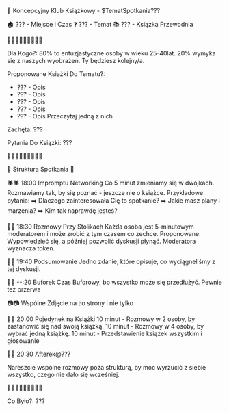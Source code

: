 🥥 Koncepcyjny Klub Książkowy - $TematSpotkania???

🏠 ??? - Miejsce i Czas
❓ ??? - Temat
📚 ??? - Książka Przewodnia

🥥🥥🥥🥥🥥🥥🥥🥥🥥

Dla Kogo?:
80% to entuzjastyczne osoby w wieku 25-40lat.
20% wymyka się z naszych wyobrażeń.
Ty będziesz kolejny/a.

Proponowane Książki Do Tematu?:
- ??? - Opis
- ??? - Opis
- ??? - Opis
- ??? - Opis
- ??? - Opis
Przeczytaj jedną z nich

Zachęta:
???

Pytania Do Książki:
???

🥥🥥🥥🥥🥥🥥🥥🥥🥥

🏹 Struktura Spotkania 🏹

🕷️🕷️ 18:00 Impromptu Networking
Co 5 minut zmieniamy się w dwójkach.
Rozmawiamy tak, by się poznać - jeszcze nie o książce.
Przykładowe pytania:
➡️  Dlaczego zainteresowała Cię to spotkanie?
➡️  Jakie masz plany i marzenia?
➡️  Kim tak naprawdę jesteś?

🏓🏓 18:30 Rozmowy Przy Stolikach 
Każda osoba jest 5-minutowym moderatorem i może zrobić z tym czasem co zechce.
Proponowane: Wypowiedzieć się, a później pozwolić dyskusji płynąć.
Moderatora wyznacza token.

🎣🎣 19:40 Podsumowanie
Jedno zdanie, które opisuje, co wyciągneliśmy z tej dyskusji.

🦬🦬 --:20 Buforek
Czas Buforowy, bo wszystko może się przedłużyć.
Pewnie też przerwa

📷📷 Wspólne Zdjęcie na tło strony i nie tylko

🥊🥊 20:00 Pojedynek na Książki
10 minut - Rozmowy w 2 osoby, by zastanowić się nad swoją książką.
10 minut - Rozmowy w 4 osoby, by wybrać jedną książkę.
10 minut - Przedstawienie książek wszystkim i głosowanie

🎉🎉 20:30 Afterek@???

Nareszcie wspólne rozmowy poza strukturą,
by móc wyrzucić z siebie wszystko, czego nie dało się wcześniej.

🥥🥥🥥🥥🥥🥥🥥🥥🥥

Co Było?:
???
